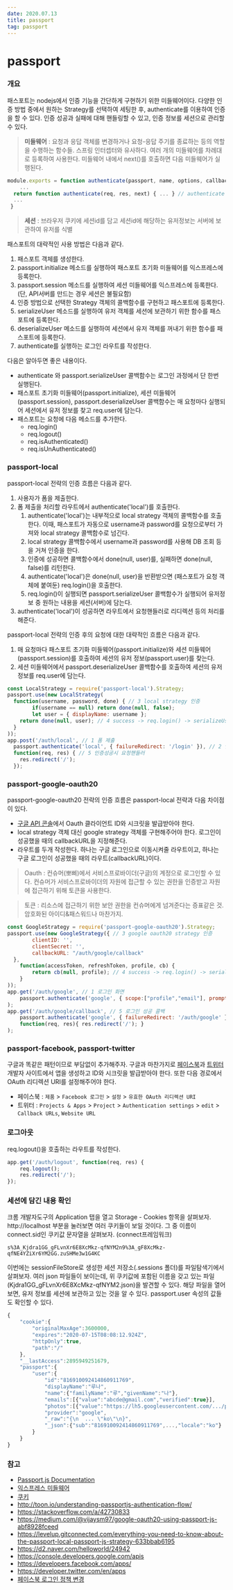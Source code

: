 ```yaml
---
date: 2020.07.13
title: passport
tag: passport
---
```



# passport

### 개요

패스포트는 nodejs에서 인증 기능을 간단하게 구현하기 위한 미들웨어이다. 다양한 인증 방법 중에서 원하는 Strategy를 선택하여 세팅한 후, authenticate를 이용하여 인증을 할 수 있다. 인증 성공과 실패에 대해 핸들링할 수 있고, 인증 정보를 세션으로 관리할 수 있다.

> **미들웨어** : 요청과 응답 객체를 변경하거나 요청-응답 주기를 종료하는 등의 역할을 수행하는 함수들. 스프링 인터셉터와 유사하다. 여러 개의 미들웨어를 차례대로 등록하여 사용한다. 미들웨어 내에서 next()를 호출하면 다음 미들웨어가 실행된다.

```javascript
module.exports = function authenticate(passport, name, options, callback) {
	...
  return function authenticate(req, res, next) { ... } // authenticate middleware
  ...
 }
```

> **세션** : 브라우저 쿠키에 세션id를 담고 세션id에 해당하는 유저정보는 서버에 보관하여 유저를 식별

패스포트의 대략적인 사용 방법은 다음과 같다.

1. 패스포트 객체를 생성한다.
2. passport.initialize 메소드를 실행하여 패스포트 초기화 미들웨어를 익스프레스에 등록한다.
3. passport.session 메소드를 실행하여 세션 미들웨어를 익스프레스에 등록한다. (단, API서버를 만드는 경우 세션은 불필요함)
4. 인증 방법으로 선택한 Strategy 객체의 콜백함수를 구현하고 패스포트에 등록한다.
5. serializeUser 메소드를 실행하여 유저 객체를 세션에 보관하기 위한 함수를 패스포트에 등록한다.
6. deserializeUser 메소드를 실행하여 세션에서 유저 객체를 꺼내기 위한 함수를 패스포트에 등록한다.
7. authenticate를 실행하는 로그인 라우트를 작성한다. 

다음은 알아두면 좋은 내용이다.

- authenticate 와 passport.serializeUser 콜백함수는 로그인 과정에서 단 한번 실행된다.
- 패스포트 초기화 미들웨어(passport.initialize), 세션 미들웨어(passport.session), passport.deserializeUser 콜백함수는 매 요청마다 실행되어 세션에서 유저 정보를 찾고 req.user에 담는다.
- 패스포트는 요청에 다음 메소드를 추가한다.
  - req.login()
  - req.logout()
  - req.isAuthenticated()
  - req.isUnAuthenticated()

### passport-local

passport-local 전략의 인증 흐름은 다음과 같다.

1. 사용자가 폼을 제출한다. 
2. 폼 제출을 처리할 라우트에서 authenticate('local')를 호출한다.
   1. authenticate('local')는 내부적으로 local strategy 객체의 콜백함수를 호출한다. 이때, 패스포트가 자동으로 username과 password를 요청으로부터 가져와 local strategy 콜백함수로 넘긴다.
   2. local strategy 콜백함수에서 username과 password를 사용해 DB 조회 등을 거쳐 인증을 한다.
   3. 인증에 성공하면 콜백함수에서 done(null, user)를, 실패하면 done(null, false)를 리턴한다.
   4. authenticate('local')은 done(null, user)을 반환받으면 (패스포트가 요청 객체에 붙여둔) req.login()을 호출한다.
   5. req.login()이 실행되면 passport.serializeUser 콜백함수가 실행되어 유저정보 중 원하는 내용을 세션(서버)에 담는다.
3. authenticate('local')이 성공하면 라우트에서 요청핸들러로 리디렉션 등의 처리를 해준다.

passport-local 전략의 인증 후의 요청에 대한 대략적인 흐름은 다음과 같다.

1. 매 요청마다 패스포트 초기화 미들웨어(passport.initialize)와 세션 미들웨어(passport.session)를 호출하여 세션의 유저 정보(passport.user)를 찾는다.
2. 세션 미들웨어에서 passport.deserializeUser 콜백함수를 호출하여 세션의 유저 정보를 req.user에 담는다.

```javascript
const LocalStrategy = require('passport-local').Strategy;
passport.use(new LocalStrategy(
  function(username, password, done) { // 3 local strategy 인증
		if(username == null) return done(null, false);
		let user = { displayName: username };
    return done(null, user); // 4 success -> req.login() -> serializeUser
  }
));
app.post('/auth/local', // 1 폼 제출
  passport.authenticate('local', { failureRedirect: '/login' }), // 2 인증
  function(req, res) { // 5 인증성공시 요청핸들러
    res.redirect('/');
  });
```

### passport-google-oauth20

passport-google-oauth20 전략의 인증 흐름은 passport-local 전략과 다음 차이점이 있다.

- [구글 API 콘솔](https://console.developers.google.com/apis)에서 Oauth 클라이언트 ID와 시크릿을 발급받아야 한다.
- local strategy 객체 대신 google strategy 객체를 구현해주어야 한다. 로그인이 성공했을 때의 callbackURL을 지정해준다.
- 라우트를 두개 작성한다. 하나는 구글 로그인으로 이동시켜줄 라우트이고, 하나는 구글 로그인이 성공했을 때의 라우트(callbackURL)이다.

> Oauth : 컨슈머(뽀삐)에서 서비스프로바이더(구글)의 계정으로 로그인할 수 있다. 컨슈머가 서비스프로바이더의 자원에 접근할 수 있는 권한을 인증받고 자원에 접근하기 위해 토큰을 사용한다.

> 토큰 : 리소스에 접근하기 위한 보안 권한을 컨슈머에게 넘겨준다는 증표같은 것. 암호화된 아이디&패스워드나 마찬가지.

```javascript
const GoogleStrategy = require('passport-google-oauth20').Strategy;
passport.use(new GoogleStrategy({ // 3 google oauth20 strategy 인증
		clientID: '',
		clientSecret: '',
		callbackURL: "/auth/google/callback"
  },
	function(accessToken, refreshToken, profile, cb) {
		return cb(null, profile); // 4 success -> req.login() -> serializeUser
	}
));
app.get('/auth/google', // 1 로그인 화면
	passport.authenticate('google', { scope:["profile","email"], prompt:'select_account'} ) // 2 인증 (select_account : 로그인 계정 선택 화면)
);
app.get('/auth/google/callback', // 5 로그인 성공 콜백
	passport.authenticate('google', { failureRedirect: '/auth/google' } ), // 6 액세스 토큰 취득 및 리디렉션
	function(req, res){ res.redirect('/'); }
);
```

### passport-facebook, passport-twitter

구글과 똑같은 패턴이므로 부담없이 추가해주자. 구글과 마찬가지로 [페이스북](https://developers.facebook.com/apps/)과 [트위터](https://developer.twitter.com/en/apps) 개발자 사이트에서 앱을 생성하고 ID와 시크릿을 발급받아야 한다. 또한 다음 경로에서 OAuth 리디렉션 URI를 설정해주어야 한다.

- 페이스북 :  `제품` > `Facebook 로그인` > `설정` > `유효한 OAuth 리디렉션 URI`
- 트위터 : `Projects & Apps` > `Project` > `Authentication settings` > `edit` > `Callback URLs`, `Website URL`

### 로그아웃

req.logout()을 호출하는 라우트를 작성한다.

```javascript
app.get('/auth/logout', function(req, res) {
	req.logout();
	res.redirect('/');
});
```

### 세션에 담긴 내용 확인

크롬 개발자도구의 Application 탭을 열고 Storage - Cookies 항목을 살펴보자. http://localhost 부분을 눌러보면 여러 쿠키들이 보일 것이다. 그 중 이름이 connect.sid인 쿠키값 문자열을 살펴보자. (connect프레임워크)

```
s%3A_Kjdra1GG_gFLvnXr6E8XcMkz-qfNYM2n9%3A_gF8XcMkz-qfNE4YZiXr6YM2GG.zuSHMe3w1G4KC
```

이번에는 sessionFileStore로 생성한 세션 저장소(.sessions 폴더)를 파일탐색기에서 살펴보자. 여러 json 파일들이 보이는데, 위 쿠키값에 포함된 이름을 갖고 있는 파일(Kjdra1GG_gFLvnXr6E8XcMkz-qfNYM2.json)을 발견할 수 있다. 해당 파일을 열어보면, 유저 정보를 세션에 보관하고 있는 것을 알 수 있다. passport.user 속성의 값들도 확인할 수 있다.

```javascript
{
	"cookie":{
		"originalMaxAge":3600000,
		"expires":"2020-07-15T08:08:12.924Z",
		"httpOnly":true,
		"path":"/"
	},
	"__lastAccess":2895949251679,
	"passport":{
		"user":{
			"id":"816910092414860911769",
			"displayName":"루나",
			"name":{"familyName":"루","givenName":"나"},
			"emails":[{"value":"abcde@gmail.com","verified":true}],
			"photos":[{"value":"https://lh5.googleusercontent.com/.../photo.jpg"}],
			"provider":"google",
			"_raw":"{\n  ... \"ko\"\n}",
			"_json":{"sub":"816910092414860911769",...,"locale":"ko"}
		}
	}
}
```

### 참고

- [Passport.js Documentation](http://www.passportjs.org/docs/downloads/html/)
- [익스프레스 미들웨어](https://expressjs.com/ko/guide/writing-middleware.html)
- [쿠키](https://developer.mozilla.org/ko/docs/Web/HTTP/Cookies)
- http://toon.io/understanding-passportjs-authentication-flow/
- https://stackoverflow.com/a/42730833
- https://medium.com/@vijaysm97/google-oauth20-using-passport-js-abf8928fceed
- https://levelup.gitconnected.com/everything-you-need-to-know-about-the-passport-local-passport-js-strategy-633bbab6195
- https://d2.naver.com/helloworld/24942
- https://console.developers.google.com/apis
- https://developers.facebook.com/apps/
- https://developer.twitter.com/en/apps
- [페이스북 로그인 정책 변경](https://soomti.tistory.com/29)